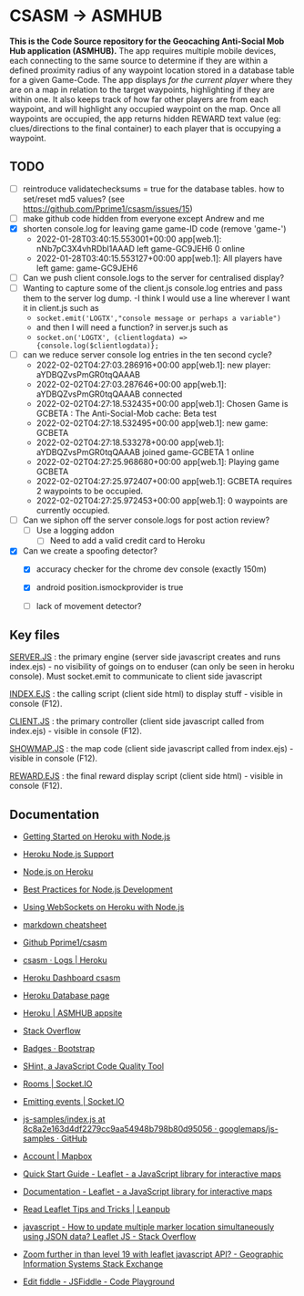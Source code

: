 # CSASM -> ASMHUB #
**This is the Code Source repository for the Geocaching Anti-Social Mob Hub application (ASMHUB).**
The app requires multiple mobile devices, each connecting to the same source to determine if they are within a defined proximity radius of any waypoint location stored in a database table for a given Game-Code. The app displays _for the current player_ where they are on a map in relation to the target waypoints, highlighting if they are within one. It also keeps track of how far other players are from each waypoint, and will highlight any occupied waypoint on the map. Once all waypoints are occupied, the app returns hidden REWARD text value (eg: clues/directions to the final container) to each player that is occupying a waypoint.


## TODO ##
- [ ] reintroduce validatechecksums = true for the database tables. how to set/reset md5 values? (see https://github.com/Pprime1/csasm/issues/15)
- [ ] make github code hidden from everyone except Andrew and me
- [x] shorten console.log for leaving game game-ID code (remove 'game-')
  - 2022-01-28T03:40:15.553001+00:00 app[web.1]: nNb7pC3X4vhRDbl1AAAD left game-GC9JEH6 0 online
  - 2022-01-28T03:40:15.553127+00:00 app[web.1]: All players have left game:  game-GC9JEH6
- [ ] Can we push client console.logs to the server for centralised display?
- [ ] Wanting to capture some of the client.js console.log entries and pass them to the server log dump.
   -I think I would use a line wherever I want it in client.js such as
   - `socket.emit('LOGTX',"console message or perhaps a variable")`
   - and then I will need a function? in server.js such as
   - `socket.on('LOGTX', (clientlogdata) => {console.log($clientlogdata)};`
- [ ] can we reduce server console log entries in the ten second cycle?
  - 2022-02-02T04:27:03.286916+00:00 app[web.1]: new player: aYDBQZvsPmGR0tqQAAAB
  - 2022-02-02T04:27:03.287646+00:00 app[web.1]: aYDBQZvsPmGR0tqQAAAB connected
  - 2022-02-02T04:27:18.532435+00:00 app[web.1]: Chosen Game is GCBETA : The Anti-Social-Mob cache: Beta test
  - 2022-02-02T04:27:18.532495+00:00 app[web.1]: new game: GCBETA
  - 2022-02-02T04:27:18.533278+00:00 app[web.1]: aYDBQZvsPmGR0tqQAAAB joined game-GCBETA 1 online
  - 2022-02-02T04:27:25.968680+00:00 app[web.1]: Playing game GCBETA
  - 2022-02-02T04:27:25.972407+00:00 app[web.1]: GCBETA requires 2 waypoints to be occupied.
  - 2022-02-02T04:27:25.972453+00:00 app[web.1]: 0 waypoints are currently occupied.
- [ ] Can we siphon off the server console.logs for post action review? 
  - [ ] Use a logging addon
    - [ ] Need to add a valid credit card to Heroku
- [x] Can we create a spoofing detector?
  - [x] accuracy checker for the chrome dev console (exactly 150m)
  - [x] android position.ismockprovider is true
  - [ ] lack of movement detector?

 

## Key files ##
[SERVER.JS](/server.js) : the primary engine (server side javascript creates and runs index.ejs) - no visibility of goings on to enduser (can only be seen in heroku console). Must socket.emit to communicate to client side javascript

[INDEX.EJS](/views/pages/index.ejs) : the calling script (client side html) to display stuff  - visible in console (F12).

[CLIENT.JS](/public/js/client.js) : the primary controller (client side javascript called from index.ejs) - visible in console (F12). 

[SHOWMAP.JS](/public/js/showmap.js) : the map code (client side javascript called from index.ejs) - visible in console (F12). 

[REWARD.EJS](/views/pages/reward.ejs) : the final reward display script (client side html) - visible in console (F12).


## Documentation ##
- [Getting Started on Heroku with Node.js](https://devcenter.heroku.com/articles/getting-started-with-nodejs)
- [Heroku Node.js Support](https://devcenter.heroku.com/articles/nodejs-support)
- [Node.js on Heroku](https://devcenter.heroku.com/categories/nodejs)
- [Best Practices for Node.js Development](https://devcenter.heroku.com/articles/node-best-practices)
- [Using WebSockets on Heroku with Node.js](https://devcenter.heroku.com/articles/node-websockets)

- [markdown cheatsheet](https://github.com/tchapi/markdown-cheatsheet/blob/master/README.md)

- [Github Pprime1/csasm	](https://github.com/Pprime1/csasm)
- [csasm · Logs | Heroku	](https://dashboard.heroku.com/apps/csasm/logs)
- [Heroku Dashboard csasm 	](https://dashboard.heroku.com/apps/csasm/deploy/heroku-git)
- [Heroku Database page	](https://data.heroku.com/dataclips)
- [Heroku | ASMHUB appsite	](https://asmhub.herokuapp.com/)
- [Stack Overflow	](https://stackoverflow.com/questions)
- [Badges · Bootstrap	](https://getbootstrap.com/docs/4.4/components/badge/)
- [SHint, a JavaScript Code Quality Tool	](https://jshint.com/)
- [Rooms | Socket.IO	](https://socket.io/docs/v3/rooms/index.html)
- [Emitting events | Socket.IO	](https://socket.io/docs/v4/emitting-events/#Acknowledgements)
- [js-samples/index.js at 8c8a2e163d4df2279cc9aa54948b798b80d95056 · googlemaps/js-samples · GitHub 	](https://github.com/googlemaps/js-samples/blob/8c8a2e163d4df2279cc9aa54948b798b80d95056/dist/samples/map-geolocation/index.js)
- [Account | Mapbox	](https://account.mapbox.com/access-tokens)
- [Quick Start Guide - Leaflet - a JavaScript library for interactive maps	](https://leafletjs.com/examples/quick-start/)
- [Documentation - Leaflet - a JavaScript library for interactive maps 	](https://leafletjs.com/reference-1.6.0.html#control)
- [Read Leaflet Tips and Tricks | Leanpub 	](https://leanpub.com/leaflet-tips-and-tricks/read)
- [javascript - How to update multiple marker location simultaneously using JSON data? Leaflet JS - Stack Overflow 	](https://stackoverflow.com/questions/32731916/how-to-update-multiple-marker-location-simultaneously-using-json-data-leaflet-js)
- [Zoom further in than level 19 with leaflet javascript API? - Geographic Information Systems Stack Exchange 	](https://gis.stackexchange.com/questions/78843/zoom-further-in-than-level-19-with-leaflet-javascript-api)
- [Edit fiddle - JSFiddle - Code Playground 	](http://jsfiddle.net/fqt7L/1/)
